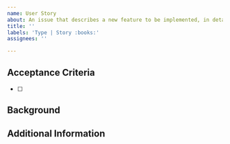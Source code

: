 ```yaml
---
name: User Story
about: An issue that describes a new feature to be implemented, in detail.
title: ''
labels: 'Type | Story :books:'
assignees: ''

---
```


<!-- This Template is intended for project maintainers. Please file your issue under "Bug Report" or "Feature Request" -->

## Acceptance Criteria
<!-- A task list that should be fullfilled by the resolving PR. Items may be checked off as implemented. -->
- [ ] 

## Background
<!-- Further explaination for why this issue exists. -->

## Additional Information
<!-- Supplementary information such as relevant API documentation or implementation notes -->
